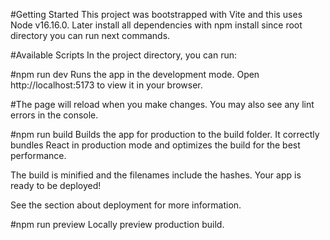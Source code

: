 #Getting Started
This project was bootstrapped with Vite and this uses Node v16.16.0. Later install all dependencies with npm install since root directory you can run next commands.

#Available Scripts
In the project directory, you can run:

#npm run dev
Runs the app in the development mode.
Open http://localhost:5173 to view it in your browser.

#The page will reload when you make changes.
You may also see any lint errors in the console.

#npm run build
Builds the app for production to the build folder.
It correctly bundles React in production mode and optimizes the build for the best performance.

The build is minified and the filenames include the hashes.
Your app is ready to be deployed!

See the section about deployment for more information.

#npm run preview
Locally preview production build.
